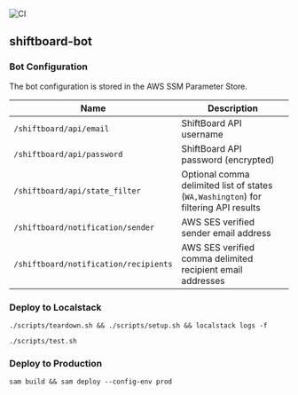 ![CI](https://github.com/edevenport/shiftboard-bot/actions/workflows/main.yml/badge.svg)

## shiftboard-bot

### Bot Configuration

The bot configuration is stored in the AWS SSM Parameter Store.

| Name | Description |
| ---- | ----------- |
| `/shiftboard/api/email` | ShiftBoard API username |
| `/shiftboard/api/password` | ShiftBoard API password (encrypted) |
| `/shiftboard/api/state_filter` | Optional comma delimited list of states (`WA,Washington`) for filtering API results |
| `/shiftboard/notification/sender` | AWS SES verified sender email address |
| `/shiftboard/notification/recipients` | AWS SES verified comma delimited recipient email addresses |

### Deploy to Localstack

    ./scripts/teardown.sh && ./scripts/setup.sh && localstack logs -f

    ./scripts/test.sh

### Deploy to Production

    sam build && sam deploy --config-env prod
